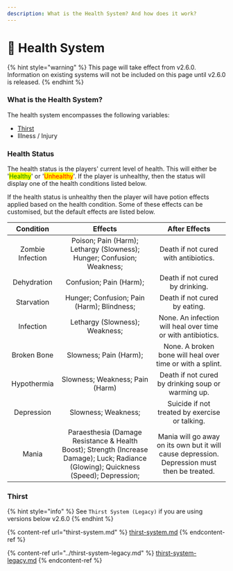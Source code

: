 ```yaml
---
description: What is the Health System? And how does it work?
---
```


# 💊 Health System

{% hint style="warning" %}
This page will take effect from v2.6.0. Information on existing systems will not be included on this page until v2.6.0 is released.
{% endhint %}

### What is the Health System?

The health system encompasses the following variables:

* [Thirst](thirst-system.md)
* Illness / Injury

### Health Status

The health status is the players' current level of health. This will either be '<mark style="color:green;">Healthy</mark>' or '<mark style="color:red;">Unhealthy</mark>'. If the player is unhealthy, then the status will display one of the health conditions listed below.

If the health status is unhealthy then the player will have potion effects applied based on the health condition. Some of these effects can be customised, but the default effects are listed below.

|     Condition     |                                                                 Effects                                                                |                                         After Effects                                        |
| :---------------: | :------------------------------------------------------------------------------------------------------------------------------------: | :------------------------------------------------------------------------------------------: |
|  Zombie Infection |                                 Poison; Pain (Harm); Lethargy (Slowness); Hunger; Confusion; Weakness;                                 |                             Death if not cured with antibiotics.                             |
|    Dehydration    |                                                         Confusion; Pain (Harm);                                                        |                                Death if not cured by drinking.                               |
|     Starvation    |                                               Hunger; Confusion; Pain (Harm); Blindness;                                               |                                 Death if not cured by eating.                                |
|     Infection     |                                                     Lethargy (Slowness); Weakness;                                                     |                  None. An infection will heal over time or with antibiotics.                 |
|    Broken Bone    |                                                         Slowness; Pain (Harm);                                                         |                   None. A broken bone will heal over time or with a splint.                  |
|    Hypothermia    |                                                     Slowness; Weakness; Pain (Harm)                                                    |                      Death if not cured by drinking soup or warming up.                      |
|     Depression    |                                                           Slowness; Weakness;                                                          |                        Suicide if not treated by exercise or talking.                        |
|       Mania       | Paraesthesia (Damage Resistance & Health Boost);  Strength (Increase Damage); Luck; Radiance (Glowing); Quickness (Speed); Depression; | Mania will go away on its own but it will cause depression. Depression must then be treated. |

### Thirst

{% hint style="info" %}
See `Thirst System (Legacy)` if you are using versions below v2.6.0
{% endhint %}

{% content-ref url="thirst-system.md" %}
[thirst-system.md](thirst-system.md)
{% endcontent-ref %}

{% content-ref url="../thirst-system-legacy.md" %}
[thirst-system-legacy.md](../thirst-system-legacy.md)
{% endcontent-ref %}
